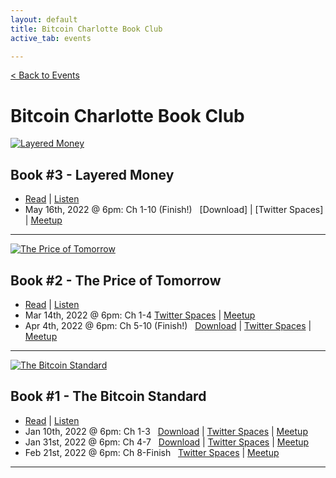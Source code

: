 ```yaml
---
layout: default
title: Bitcoin Charlotte Book Club
active_tab: events

---
```


[< Back to Events](/events)

# Bitcoin Charlotte Book Club

<div class="book">
    <a href="https://www.amazon.com/gp/product/1736110527/?tag=bitcoincharlo-20" target="_blank"><img src="/assets/img/posts/BookBook3.jpg" alt="Layered Money" title="Layered Money"/></a>
</div>

## Book #3 - Layered Money
* [Read](https://www.amazon.com/gp/product/1736110527/?tag=bitcoincharlo-20) | [Listen](https://www.audible.com/pd/Layered-Money-Audiobook/B091D5R2SB)
* May 16th, 2022 @ 6pm: Ch 1-10 (Finish!) &nbsp; [Download] | [Twitter Spaces] | [Meetup](https://www.meetup.com/BitcoinCharlotte/events/285392542/)

---

<div class="book">
    <a href="https://www.amazon.com/gp/product/1999257405/?tag=bitcoincharlo-20" target="_blank"><img src="/assets/img/posts/BookBook2.jpg" alt="The Price of Tomorrow" title="The Price of Tomorrow"/></a>
</div>

## Book #2 - The Price of Tomorrow
* [Read](https://www.amazon.com/gp/product/1999257405/?tag=bitcoincharlo-20) | [Listen](https://www.audible.com/pd/The-Price-of-Tomorrow-Audiobook/B08724Y81K)
* Mar 14th, 2022 @ 6pm: Ch 1-4  [Twitter Spaces](https://twitter.com/i/spaces/1ynJOZNWwmvGR) | [Meetup](https://www.meetup.com/BitcoinCharlotte/events/284205898/)
* Apr 4th, 2022 @ 6pm: Ch 5-10 (Finish!) &nbsp; [Download](https://drive.google.com/file/d/1Ka0BCjYDcGQAMeMDC69pGTVo4gtLeizl/view?usp=sharing) | [Twitter Spaces](https://twitter.com/i/spaces/1OwGWzAvwlWKQ) | [Meetup](https://www.meetup.com/BitcoinCharlotte/events/284205913/)

---

<div class="book">
    <a href="https://www.amazon.com/gp/product/1119473861/?tag=bitcoincharlo-20" target="_blank"><img src="/assets/img/posts/Book1.jpg" alt="The Bitcoin Standard" title="The Bitcoin Standard"/></a>
</div>

## Book #1 - The Bitcoin Standard
* [Read](https://www.amazon.com/gp/product/1119473861/?tag=bitcoincharlo-20) | [Listen](https://www.audible.com/pd/The-Bitcoin-Standard-Audiobook/B07D7ZRKLJ)
* Jan 10th, 2022 @ 6pm: Ch 1-3  &nbsp; [Download](https://drive.google.com/file/d/124lW7Uq2G85lUj6sWwN-8X8ddEBelwXn/view?usp=sharing) | [Twitter Spaces](https://twitter.com/i/spaces/1MYxNnQoWmvxw) | [Meetup](https://www.meetup.com/BitcoinCharlotte/events/282872181/)
* Jan 31st, 2022 @ 6pm: Ch 4-7 &nbsp; [Download](https://drive.google.com/file/d/1iy4tjZ6PkkmMmPoOHz-m-3kUx7xYWZGI/view?usp=sharing) | [Twitter Spaces](https://twitter.com/i/spaces/1OyJADnDPjWGb) | [Meetup](https://www.meetup.com/BitcoinCharlotte/events/282960926/)
* Feb 21st, 2022 @ 6pm: Ch 8-Finish &nbsp; [Twitter Spaces](https://twitter.com/i/spaces/1ynKOZkzXRrxR) | [Meetup](https://www.meetup.com/BitcoinCharlotte/events/282960956/)

---